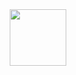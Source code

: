 <div id="header" align="center">
  <img src="https://media3.giphy.com/media/p6RVGDmsXrONHCYG3R/giphy-downsized-large.gif" width="100"/>
</div>
